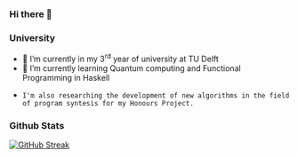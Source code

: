 ### Hi there 👋

### University

- 🔭 I’m currently in my 3<sup>rd</sup> year of university at TU Delft
- 🌱 I’m currently learning Quantum computing and Functional Programming in Haskell
-     I'm also researching the development of new algorithms in the field of program syntesis for my Honours Project.


### Github Stats
 [![GitHub Streak](http://github-readme-streak-stats.herokuapp.com?user=nicolaefilat)](https://git.io/streak-stats) 

